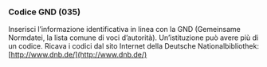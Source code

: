 ### Codice GND (035)
Inserisci l’informazione identificativa in linea con la GND (Gemeinsame Normdatei, la lista comune di voci d’autorità). Un’istituzione può avere più di un codice. Ricava i codici dal sito Internet della Deutsche Nationalbibliothek: [http://www.dnb.de/](http://www.dnb.de/)
